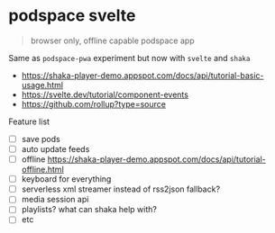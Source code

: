 # podspace svelte

> browser only, offline capable podspace app

Same as `podspace-pwa` experiment but now with `svelte` and `shaka`

- https://shaka-player-demo.appspot.com/docs/api/tutorial-basic-usage.html
- https://svelte.dev/tutorial/component-events
- https://github.com/rollup?type=source

Feature list

- [ ] save pods
- [ ] auto update feeds
- [ ] offline <https://shaka-player-demo.appspot.com/docs/api/tutorial-offline.html>
- [ ] keyboard for everything
- [ ] serverless xml streamer instead of rss2json fallback?
- [ ] media session api
- [ ] playlists? what can shaka help with?
- [ ] etc